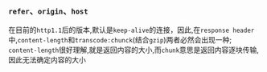 ### `refer`、`origin`、`host`
在目前的`http1.1`后的版本,默认是`keep-alive`的连接，因此,在`response header`中,`content-length`和`transcode:chunck`(结合`gzip`)两者必然会出现一种;
`content-length`很好理解,就是返回内容的大小,而`chunk`意思是返回内容逐块传输,因此无法确定内容的大小

